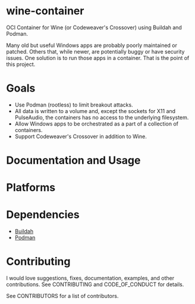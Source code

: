 # wine-container

OCI Container for Wine (or Codeweaver's Crossover) using Buildah and Podman.

Many old but useful Windows apps are probably poorly maintained or patched.
Others that, while newer, are potentially buggy or have security issues. One
solution is to run those apps in a container. That is the point of this project.

# Goals

* Use Podman (rootless) to limit breakout attacks.
* All data is written to a volume and, except the sockets for X11 and
  PulseAudio, the containers has no access to the underlying filesystem.
* Allow Windows apps to be orchestrated as a part of a collection of containers.
* Support Codeweaver's Crossover in addition to Wine.

# Documentation and Usage



# Platforms



# Dependencies

* [Buildah](https://buildah.io/)
* [Podman](https://podman.io/)

# Contributing

I would love suggestions, fixes, documentation, examples, and other
contributions. See CONTRIBUTING and CODE_OF_CONDUCT for details.

See CONTRIBUTORS for a list of contributors.
